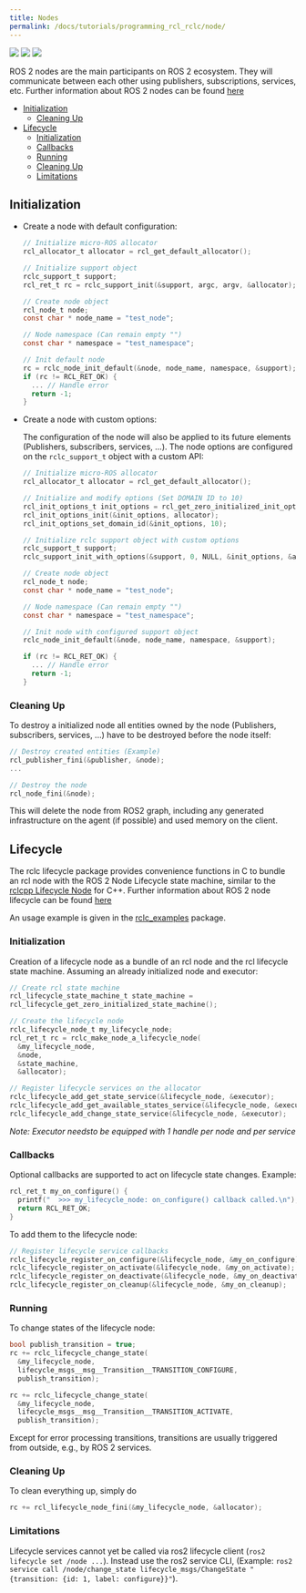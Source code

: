 ```yaml
---
title: Nodes
permalink: /docs/tutorials/programming_rcl_rclc/node/
---
```


<img src="https://img.shields.io/badge/Written_for-Humble-green" style="display:inline"/> <img src="https://img.shields.io/badge/Tested_on-Rolling-green" style="display:inline"/> <img src="https://img.shields.io/badge/Tested_on-Iron-green" style="display:inline"/>

ROS 2 nodes are the main participants on ROS 2 ecosystem. They will communicate between each other using publishers, subscriptions, services, etc. Further information about ROS 2 nodes can be found [here](https://docs.ros.org/en/iron/Tutorials/Understanding-ROS2-Nodes.html)


- [Initialization](#initialization)
  - [Cleaning Up](#cleaning-up)
- [Lifecycle](#lifecycle)
  - [Initialization](#initialization-1)
  - [Callbacks](#callbacks)
  - [Running](#running)
  - [Cleaning Up](#cleaning-up-1)
  - [Limitations](#limitations)

## Initialization

- Create a node with default configuration:
  ```c
  // Initialize micro-ROS allocator
  rcl_allocator_t allocator = rcl_get_default_allocator();

  // Initialize support object
  rclc_support_t support;
  rcl_ret_t rc = rclc_support_init(&support, argc, argv, &allocator);

  // Create node object
  rcl_node_t node;
  const char * node_name = "test_node";

  // Node namespace (Can remain empty "")
  const char * namespace = "test_namespace";

  // Init default node
  rc = rclc_node_init_default(&node, node_name, namespace, &support);
  if (rc != RCL_RET_OK) {
    ... // Handle error
    return -1;
  }
  ```

- Create a node with custom options:

  The configuration of the node will also be applied to its future elements (Publishers, subscribers, services, ...). The node options are configured on the `rclc_support_t` object with a custom API:

  ```c
  // Initialize micro-ROS allocator
  rcl_allocator_t allocator = rcl_get_default_allocator();

  // Initialize and modify options (Set DOMAIN ID to 10)
  rcl_init_options_t init_options = rcl_get_zero_initialized_init_options();
  rcl_init_options_init(&init_options, allocator);
  rcl_init_options_set_domain_id(&init_options, 10);

  // Initialize rclc support object with custom options
  rclc_support_t support;
  rclc_support_init_with_options(&support, 0, NULL, &init_options, &allocator);

  // Create node object
  rcl_node_t node;
  const char * node_name = "test_node";

  // Node namespace (Can remain empty "")
  const char * namespace = "test_namespace";

  // Init node with configured support object
  rclc_node_init_default(&node, node_name, namespace, &support);

  if (rc != RCL_RET_OK) {
    ... // Handle error
    return -1;
  }
  ```

### Cleaning Up

To destroy a initialized node all entities owned by the node (Publishers, subscribers, services, ...) have to be destroyed before the node itself:

```c
// Destroy created entities (Example)
rcl_publisher_fini(&publisher, &node);
...

// Destroy the node
rcl_node_fini(&node);
```

This will delete the node from ROS2 graph, including any generated infrastructure on the agent (if possible) and used memory on the client.

## Lifecycle

The rclc lifecycle package provides convenience functions in C to bundle an rcl node with the ROS 2 Node Lifecycle state machine, similar to the [rclcpp Lifecycle Node](https://github.com/ros2/rclcpp/blob/master/rclcpp_lifecycle/include/rclcpp_lifecycle/lifecycle_node.hpp) for C++. Further information about ROS 2 node lifecycle can be found [here](https://design.ros2.org/articles/node_lifecycle.html)

An usage example is given in the [rclc_examples](https://github.com/ros2/rclc/blob/master/rclc_examples/src/example_lifecycle_node.c) package.

### Initialization

Creation of a lifecycle node as a bundle of an rcl node and the rcl lifecycle state machine. Assuming an already initialized node and executor:

```c
// Create rcl state machine
rcl_lifecycle_state_machine_t state_machine =
rcl_lifecycle_get_zero_initialized_state_machine();

// Create the lifecycle node
rclc_lifecycle_node_t my_lifecycle_node;
rcl_ret_t rc = rclc_make_node_a_lifecycle_node(
  &my_lifecycle_node,
  &node,
  &state_machine,
  &allocator);

// Register lifecycle services on the allocator
rclc_lifecycle_add_get_state_service(&lifecycle_node, &executor);
rclc_lifecycle_add_get_available_states_service(&lifecycle_node, &executor);
rclc_lifecycle_add_change_state_service(&lifecycle_node, &executor);
```

*Note: Executor needsto be equipped with 1 handle per node and per service*

### Callbacks

Optional callbacks are supported to act on lifecycle state changes. Example:

```c
rcl_ret_t my_on_configure() {
  printf("  >>> my_lifecycle_node: on_configure() callback called.\n");
  return RCL_RET_OK;
}
```

To add them to the lifecycle node:

```c
// Register lifecycle service callbacks
rclc_lifecycle_register_on_configure(&lifecycle_node, &my_on_configure);
rclc_lifecycle_register_on_activate(&lifecycle_node, &my_on_activate);
rclc_lifecycle_register_on_deactivate(&lifecycle_node, &my_on_deactivate);
rclc_lifecycle_register_on_cleanup(&lifecycle_node, &my_on_cleanup);
```

### Running

To change states of the lifecycle node:

```c
bool publish_transition = true;
rc += rclc_lifecycle_change_state(
  &my_lifecycle_node,
  lifecycle_msgs__msg__Transition__TRANSITION_CONFIGURE,
  publish_transition);

rc += rclc_lifecycle_change_state(
  &my_lifecycle_node,
  lifecycle_msgs__msg__Transition__TRANSITION_ACTIVATE,
  publish_transition);
```

Except for error processing transitions, transitions are usually triggered from outside, e.g., by ROS 2 services.

### Cleaning Up

To clean everything up, simply do

```c
rc += rcl_lifecycle_node_fini(&my_lifecycle_node, &allocator);
```

### Limitations

Lifecycle services cannot yet be called via ros2 lifecycle client (`ros2 lifecycle set /node ...`). Instead use the ros2 service CLI, (Example: `ros2 service call /node/change_state lifecycle_msgs/ChangeState "{transition: {id: 1, label: configure}}"`).

